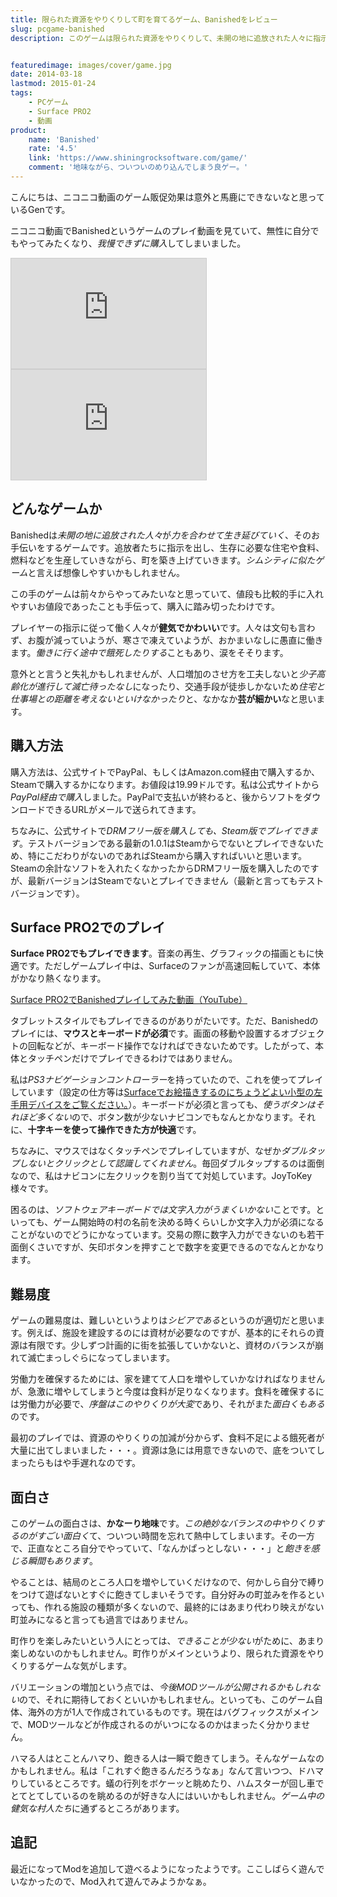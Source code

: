 ```yaml
---
title: 限られた資源をやりくりして町を育てるゲーム、Banishedをレビュー
slug: pcgame-banished
description: このゲームは限られた資源をやりくりして、未開の地に追放された人々に指示を出して町を開拓していくゲームです。シムシティを想像したら分かりやすいです。地味ですが、ハマる人はとことんハマると思います。Surface PRO2でも遊べます。


featuredimage: images/cover/game.jpg
date: 2014-03-18
lastmod: 2015-01-24
tags: 
    - PCゲーム
    - Surface PRO2
    - 動画
product:
    name: 'Banished'
    rate: '4.5'
    link: 'https://www.shiningrocksoftware.com/game/'
    comment: '地味ながら、ついついのめり込んでしまう良ゲー。'
---
```


こんにちは、ニコニコ動画のゲーム販促効果は意外と馬鹿にできないなと思っているGenです。

ニコニコ動画でBanishedというゲームのプレイ動画を見ていて、無性に自分でもやってみたくなり、<em>我慢できずに購入</em>してしまいました。

<iframe width="312" height="176" src="https://ext.nicovideo.jp/thumb/sm22937193" scrolling="no" style="border:solid 1px #CCC;"><a href="https://www.nicovideo.jp/watch/sm22937193">【ニコニコ動画】【目指せ９００人！】Banishedを普通にプレイ01【ゆっくり実況】</a></iframe>

<iframe width="312" height="176" src="https://ext.nicovideo.jp/thumb/sm23044070" scrolling="no" style="border:solid 1px #CCC;"><a href="https://www.nicovideo.jp/watch/sm23044070">【ニコニコ動画】Banished プレイ動画 テクテク開拓記 part1</a></iframe>


## どんなゲームか


Banishedは<em>未開の地に追放された人々</em>が<em>力を合わせて生き延びていく</em>、そのお手伝いをするゲームです。追放者たちに指示を出し、生存に必要な住宅や食料、燃料などを生産していきながら、町を築き上げていきます。<em>シムシティに似たゲーム</em>と言えば想像しやすいかもしれません。

この手のゲームは前々からやってみたいなと思っていて、値段も比較的手に入れやすいお値段であったことも手伝って、購入に踏み切ったわけです。

プレイヤーの指示に従って働く人々が<strong>健気でかわいい</strong>です。人々は文句も言わず、お腹が減っていようが、寒さで凍えていようが、おかまいなしに愚直に働きます。<em>働きに行く途中で餓死したりする</em>こともあり、涙をそそります。

意外とと言うと失礼かもしれませんが、人口増加のさせ方を工夫しないと<em>少子高齢化が進行して滅亡待ったなし</em>になったり、交通手段が徒歩しかないため<em>住宅と仕事場との距離を考えないといけなかったり</em>と、なかなか<strong>芸が細かい</strong>なと思います。


## 購入方法


購入方法は、公式サイトでPayPal、もしくはAmazon.com経由で購入するか、Steamで購入するかになります。お値段は19.99ドルです。私は公式サイトから<em>PayPal経由で購入</em>しました。PayPalで支払いが終わると、後からソフトをダウンロードできるURLがメールで送られてきます。

ちなみに、公式サイトで<em>DRMフリー版を購入しても、Steam版でプレイできます</em>。テストバージョンである最新の1.0.1はSteamからでないとプレイできないため、特にこだわりがないのであればSteamから購入すればいいと思います。Steamの余計なソフトを入れたくなかったからDRMフリー版を購入したのですが、最新バージョンはSteamでないとプレイできません（最新と言ってもテストバージョンです）。


## Surface PRO2でのプレイ


<strong>Surface PRO2でもプレイできます</strong>。音楽の再生、グラフィックの描画ともに快適です。ただしゲームプレイ中は、Surfaceのファンが高速回転していて、本体がかなり熱くなります。

<a href="https://youtu.be/PqCb5RbFCQo" target="_blank">Surface PRO2でBanishedプレイしてみた動画（YouTube）</a>

タブレットスタイルでもプレイできるのがありがたいです。ただ、Banishedのプレイには、<strong>マウスとキーボードが必須</strong>です。画面の移動や設置するオブジェクトの回転などが、キーボード操作でなければできないためです。したがって、本体とタッチペンだけでプレイできるわけではありません。

私は<em>PS3ナビゲーションコントローラー</em>を持っていたので、これを使ってプレイしています（設定の仕方等は<a href="https://wantit.gcreate.jp/ps3navicon/" title="Surfaceでお絵描きするのにちょうどよい小型の左手用デバイス">Surfaceでお絵描きするのにちょうどよい小型の左手用デバイスをご覧ください。</a>）。キーボードが必須と言っても、<em>使うボタンはそれほど多くない</em>ので、ボタン数が少ないナビコンでもなんとかなります。それに、<strong>十字キーを使って操作できた方が快適</strong>です。

ちなみに、マウスではなくタッチペンでプレイしていますが、なぜか<em>ダブルタップしないとクリックとして認識してくれません</em>。毎回ダブルタップするのは面倒なので、私はナビコンに左クリックを割り当てて対処しています。JoyToKey様々です。

困るのは、<em>ソフトウェアキーボードでは文字入力がうまくいかない</em>ことです。といっても、ゲーム開始時の村の名前を決める時くらいしか文字入力が必須になることがないのでどうにかなっています。交易の際に数字入力ができないのも若干面倒くさいですが、矢印ボタンを押すことで数字を変更できるのでなんとかなります。


## 難易度


ゲームの難易度は、難しいというよりは<em>シビアである</em>というのが適切だと思います。例えば、施設を建設するのには資材が必要なのですが、基本的にそれらの資源は有限です。少しずつ計画的に街を拡張していかないと、資材のバランスが崩れて滅亡まっしぐらになってしまいます。

労働力を確保するためには、家を建てて人口を増やしていかなければなりませんが、急激に増やしてしまうと今度は食料が足りなくなります。食料を確保するには労働力が必要で、<em>序盤はこのやりくりが大変</em>であり、それがまた<em>面白くもある</em>のです。

最初のプレイでは、資源のやりくりの加減が分からず、食料不足による餓死者が大量に出てしまいました・・・。資源は急には用意できないので、底をついてしまったらもはや手遅れなのです。


## 面白さ


このゲームの面白さは、<strong>かなーり地味</strong>です。<em>この絶妙なバランスの中やりくりするのがすごい面白く</em>て、ついつい時間を忘れて熱中してしまいます。その一方で、正直なところ自分でやっていて、「なんかぱっとしない・・・」と<em>飽きを感じる瞬間もあります</em>。

やることは、結局のところ人口を増やしていくだけなので、何かしら自分で縛りをつけて遊ばないとすぐに飽きてしまいそうです。自分好みの町並みを作るといっても、作れる施設の種類が多くないので、最終的にはあまり代わり映えがない町並みになると言っても過言ではありません。

町作りを楽しみたいという人にとっては、<em>できることが少ない</em>がために、あまり楽しめないのかもしれません。町作りがメインというより、限られた資源をやりくりするゲームな気がします。

バリエーションの増加という点では、<em>今後MODツールが公開されるかもしれない</em>ので、それに期待しておくといいかもしれません。といっても、このゲーム自体、海外の方が1人で作成されているものです。現在はバグフィックスがメインで、MODツールなどが作成されるのがいつになるのかはまったく分かりません。

ハマる人はとことんハマり、飽きる人は一瞬で飽きてしまう。そんなゲームなのかもしれません。私は「これすぐ飽きるんだろうなぁ」なんて言いつつ、ドハマりしているところです。蟻の行列をボケーッと眺めたり、ハムスターが回し車でとてとてしているのを眺めるのが好きな人にはいいかもしれません。<em>ゲーム中の健気な村人たち</em>に通ずるところがあります。


## 追記


最近になってModを追加して遊べるようになったようです。ここしばらく遊んでいなかったので、Mod入れて遊んでみようかなぁ。


  